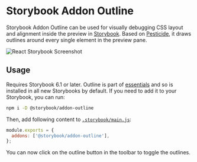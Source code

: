 # Storybook Addon Outline

Storybook Addon Outline can be used for visually debugging CSS layout and alignment inside the preview in [Storybook](https://storybook.js.org). Based on [Pesticide](https://github.com/mrmrs/pesticide), it draws outlines around every single element in the preview pane.

![React Storybook Screenshot](https://user-images.githubusercontent.com/42671/98158421-dada2300-1ea8-11eb-8619-af1e7018e1ec.png)

## Usage

Requires Storybook 6.1 or later. Outline is part of [essentials](https://storybook.js.org/docs/react/essentials/introduction) and so is installed in all new Storybooks by default. If you need to add it to your Storybook, you can run:

```sh
npm i -D @storybook/addon-outline
```

Then, add following content to [`.storybook/main.js`](https://storybook.js.org/docs/react/configure/overview#configure-your-storybook-project):

```js
module.exports = {
  addons: ['@storybook/addon-outline'],
};
```

You can now click on the outline button in the toolbar to toggle the outlines.
